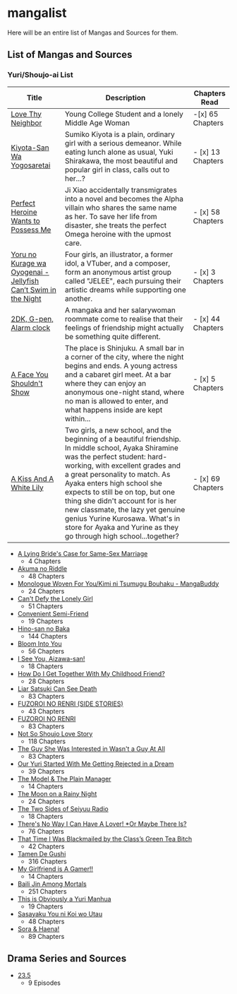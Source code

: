 # mangalist
Here will be an entire list of Mangas and Sources for them.

## List of Mangas and Sources
### Yuri/Shoujo-ai List

| Title | Description | Chapters Read |
| ----------- | ----------- | -----------|
| [Love Thy Neighbor](https://mangabuddy.com/love-thy-neighbor) | Young College Student and a lonely Middle Age Woman  | -[x] 65 Chapters|
| [Kiyota-San Wa Yogosaretai](https://mangabuddy.com/kiyota-san-wa-yogosaretai) | Sumiko Kiyota is a plain, ordinary girl with a serious demeanor. While eating lunch alone as usual, Yuki Shirakawa, the most beautiful and popular girl in class, calls out to her...? | - [x] 13 Chapters |
| [Perfect Heroine Wants to Possess Me](https://mangabuddy.com/perfect-heroine-wants-to-possess-me)| Ji Xiao accidentally transmigrates into a novel and becomes the Alpha villain who shares the same name as her. To save her life from disaster, she treats the perfect Omega heroine with the upmost care. |  - [x] 58 Chapters|
|[Yoru no Kurage wa Oyogenai - Jellyfish Can’t Swim in the Night](https://mangabuddy.com/yoru-no-kurage-wa-oyogenai)| Four girls, an illustrator, a former idol, a VTuber, and a composer, form an anonymous artist group called "JELEE", each pursuing their artistic dreams while supporting one another.| - [x] 3 Chapters|
|[2DK, G-pen, Alarm clock](https://m.manganelo.com/manga-vi109802)| A mangaka and her salarywoman roommate come to realise that their feelings of friendship might actually be something quite different.| - [x] 44 Chapters|
| [A Face You Shouldn't Show](https://mangakakalot.com/manga/om933975)|The place is Shinjuku. A small bar in a corner of the city, where the night begins and ends. A young actress and a cabaret girl meet. At a bar where they can enjoy an anonymous one-night stand, where no man is allowed to enter, and what happens inside are kept within...| - [x] 5 Chapters|
|[A Kiss And A White Lily](https://mangakakalot.com/read-wu5ig158504935365) |Two girls, a new school, and the beginning of a beautiful friendship. In middle school, Ayaka Shiramine was the perfect student: hard-working, with excellent grades and a great personality to match. As Ayaka enters high school she expects to still be on top, but one thing she didn't account for is her new classmate, the lazy yet genuine genius Yurine Kurosawa. What's in store for Ayaka and Yurine as they go through high school...together?| - [x] 69 Chapters|


- [A Lying Bride's Case for Same-Sex Marriage](https://dynasty-scans.com/series/a_lying_brides_case_for_same_sex_marriage)
    * 4 Chapters
- [Akuma no Riddle](https://dynasty-scans.com/series/akuma_no_riddle)
    * 48 Chapters
- [Monologue Woven For You/Kimi ni Tsumugu Bouhaku - MangaBuddy](https://mangabuddy.com/kimi-ni-tsumugu-bouhaku)
    * 24 Chapters
- [Can't Defy the Lonely Girl](https://dynasty-scans.com/series/cant_defy_the_lonely_girl)
    * 51 Chapters
- [Convenient Semi-Friend](https://mangabuddy.com/convenient-semi-friend) 
    * 19 Chapters
- [Hino-san no Baka](https://dynasty-scans.com/series/hino_san_no_baka) 
    * 144 Chapters
- [Bloom Into You](https://dynasty-scans.com/series/bloom_into_you)
    * 56 Chapters
- [I See You, Aizawa-san!](https://dynasty-scans.com/series/i_see_you_aizawa_san)
    * 18 Chapters
- [How Do I Get Together With My Childhood Friend?](https://dynasty-scans.com/series/how_do_i_get_together_with_my_childhood_friend)
    * 28 Chapters
- [Liar Satsuki Can See Death](https://dynasty-scans.com/series/liar_satsuki_can_see_death)
    * 83 Chapters
- [FUZOROI NO RENRI (SIDE STORIES)](https://mangabuddy.com/fuzoroi-no-renri-side-stories)
    * 43 Chapters
- [FUZOROI NO RENRI](https://dynasty-scans.com/series/fuzoroi_no_renri)
    * 83 Chapters
- [Not So Shoujo Love Story](https://manhuascan.io/manga/50853-not-so-shoujo-love-story)
    * 118 Chapters
- [The Guy She Was Interested in Wasn't a Guy At All](https://mangabuddy.com/the-guy-she-was-interested-in-wasnt-a-guy-at-all)
    * 83 Chapters
- [Our Yuri Started With Me Getting Rejected in a Dream](https://dynasty-scans.com/series/our_yuri_started_with_me_getting_rejected_in_a_dream)
    * 39 Chapters
- [The Model & The Plain Manager](https://mangabuddy.com/model-chan-to-jimi-mane-san)
    * 14 Chapters
- [The Moon on a Rainy Night](https://mangabuddy.com/the-moon-on-a-rainy-night)
    * 24 Chapters
- [The Two Sides of Seiyuu Radio](https://mangabuddy.com/the-two-sides-of-seiyuu-radio)
    * 18 Chapters
- [There's No Way I Can Have A Lover! *Or Maybe There Is?](https://mangabuddy.com/theres-no-way-i-can-have-a-lover-or-maybe-there-is)
    * 76 Chapters
- [That Time I Was Blackmailed by the Class’s Green Tea Bitch](https://mangabuddy.com/that-time-i-was-blackmailed-by-the-classs-green-tea-bitch)
    * 42 Chapters
- [Tamen De Gushi](https://mangabuddy.com/tamen-de-gushi) 
     * 316 Chapters
- [My Girlfriend is A Gamer!!](https://mangabuddy.com/my-girlfriend-is-a-gamer)
    * 14 Chapters
- [Baili Jin Among Mortals](https://mangabuddy.com/baili-jin-among-mortals)
    * 251 Chapters
- [This is Obviously a Yuri Manhua](https://mangabuddy.com/this-is-obviously-a-yuri-manhua)
    * 19 Chapters
- [Sasayaku You ni Koi wo Utau](https://dynasty-scans.com/series/whispering_you_a_love_song)
    * 48 Chapters
- [Sora & Haena!](https://manhuascan.io/manga/19546-sora-amp-haena) 
    * 89 Chapters
<!-- - []()
- [Whisper Me a Love Song]()
- [There's No Freaking Way I'll be Your Lover! Unless...]()
- [Sheep Princess in Wolf’s Clothing]()
- []()
- []()
- []()
- []() -->


## Drama Series and Sources
- [23.5](https://kissasian.lu/Drama/23-5)
    * 9 Episodes



 <!-- https://dynasty-scans.com/series/convenient_semi_friend -->